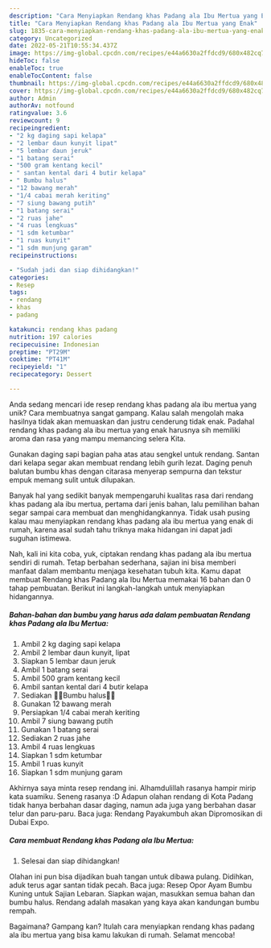 ```yaml
---
description: "Cara Menyiapkan Rendang khas Padang ala Ibu Mertua yang Enak"
title: "Cara Menyiapkan Rendang khas Padang ala Ibu Mertua yang Enak"
slug: 1835-cara-menyiapkan-rendang-khas-padang-ala-ibu-mertua-yang-enak
category: Uncategorized
date: 2022-05-21T10:55:34.437Z
image: https://img-global.cpcdn.com/recipes/e44a6630a2ffdcd9/680x482cq70/rendang-khas-padang-ala-ibu-mertua-foto-resep-utama.jpg
hideToc: false
enableToc: true
enableTocContent: false
thumbnail: https://img-global.cpcdn.com/recipes/e44a6630a2ffdcd9/680x482cq70/rendang-khas-padang-ala-ibu-mertua-foto-resep-utama.jpg
cover: https://img-global.cpcdn.com/recipes/e44a6630a2ffdcd9/680x482cq70/rendang-khas-padang-ala-ibu-mertua-foto-resep-utama.jpg
author: Admin
authorAv: notfound
ratingvalue: 3.6
reviewcount: 9
recipeingredient:
- "2 kg daging sapi kelapa"
- "2 lembar daun kunyit lipat"
- "5 lembar daun jeruk"
- "1 batang serai"
- "500 gram kentang kecil"
- " santan kental dari 4 butir kelapa"
- " Bumbu halus"
- "12 bawang merah"
- "1/4 cabai merah keriting"
- "7 siung bawang putih"
- "1 batang serai"
- "2 ruas jahe"
- "4 ruas lengkuas"
- "1 sdm ketumbar"
- "1 ruas kunyit"
- "1 sdm munjung garam"
recipeinstructions:

- "Sudah jadi dan siap dihidangkan!"
categories:
- Resep
tags:
- rendang
- khas
- padang

katakunci: rendang khas padang 
nutrition: 197 calories
recipecuisine: Indonesian
preptime: "PT29M"
cooktime: "PT41M"
recipeyield: "1"
recipecategory: Dessert

---
```





Anda sedang mencari ide resep rendang khas padang ala ibu mertua yang unik? Cara membuatnya sangat gampang. Kalau salah mengolah maka hasilnya tidak akan memuaskan dan justru cenderung tidak enak. Padahal rendang khas padang ala ibu mertua yang enak harusnya sih memiliki aroma dan rasa yang mampu memancing selera Kita.





Gunakan daging sapi bagian paha atas atau sengkel untuk rendang. Santan dari kelapa segar akan membuat rendang lebih gurih lezat. Daging penuh balutan bumbu khas dengan citarasa menyerap sempurna dan tekstur empuk memang sulit untuk dilupakan.

Banyak hal yang sedikit banyak mempengaruhi kualitas rasa dari rendang khas padang ala ibu mertua, pertama dari jenis bahan, lalu pemilihan bahan segar sampai cara membuat dan menghidangkannya. Tidak usah pusing kalau mau menyiapkan rendang khas padang ala ibu mertua yang enak di rumah, karena asal sudah tahu triknya maka hidangan ini dapat jadi suguhan istimewa.






Nah, kali ini kita coba, yuk, ciptakan rendang khas padang ala ibu mertua sendiri di rumah. Tetap berbahan sederhana, sajian ini bisa memberi manfaat dalam membantu menjaga kesehatan tubuh kita. Kamu dapat membuat Rendang khas Padang ala Ibu Mertua memakai 16 bahan dan 0 tahap pembuatan. Berikut ini langkah-langkah untuk menyiapkan hidangannya.

<!--inarticleads1-->

##### Bahan-bahan dan bumbu yang harus ada dalam pembuatan Rendang khas Padang ala Ibu Mertua:

1. Ambil 2 kg daging sapi kelapa
1. Ambil 2 lembar daun kunyit, lipat
1. Siapkan 5 lembar daun jeruk
1. Ambil 1 batang serai
1. Ambil 500 gram kentang kecil
1. Ambil  santan kental dari 4 butir kelapa
1. Sediakan  🌻🌻Bumbu halus🌻🌻
1. Gunakan 12 bawang merah
1. Persiapkan 1/4 cabai merah keriting
1. Ambil 7 siung bawang putih
1. Gunakan 1 batang serai
1. Sediakan 2 ruas jahe
1. Ambil 4 ruas lengkuas
1. Siapkan 1 sdm ketumbar
1. Ambil 1 ruas kunyit
1. Siapkan 1 sdm munjung garam


Akhirnya saya minta resep rendang ini. Alhamdulillah rasanya hampir mirip kata suamiku. Seneng rasanya :D Adapun olahan rendang di Kota Padang tidak hanya berbahan dasar daging, namun ada juga yang berbahan dasar telur dan paru-paru. Baca juga: Rendang Payakumbuh akan Dipromosikan di Dubai Expo. 

<!--inarticleads2-->

##### Cara membuat Rendang khas Padang ala Ibu Mertua:


1. Selesai dan siap dihidangkan!

Olahan ini pun bisa dijadikan buah tangan untuk dibawa pulang. Didihkan, aduk terus agar santan tidak pecah. Baca juga: Resep Opor Ayam Bumbu Kuning untuk Sajian Lebaran. Siapkan wajan, masukkan semua bahan dan bumbu halus. Rendang adalah masakan yang kaya akan kandungan bumbu rempah. 

Bagaimana? Gampang kan? Itulah cara menyiapkan rendang khas padang ala ibu mertua yang bisa kamu lakukan di rumah. Selamat mencoba!

